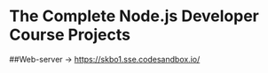 # The Complete Node.js Developer Course Projects
 
##Web-server -> https://skbo1.sse.codesandbox.io/
